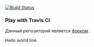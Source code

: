 [![Build Status](https://travis-ci.org/natalka1122/play-with-travis.svg?branch=master)](https://travis-ci.org/natalka1122/play-with-travis)
### Play with Travis CI

Данный репозиторий является [форком](https://github.com/Artemmkin/play-with-travis).

Hello world line
